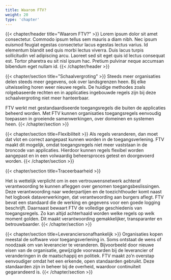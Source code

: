 ```yaml
---
title: Waarom FTV?
weight: 20
type: 'chapter'
---
```

{{< chapter/header title="Waarom FTV?" >}}
Lorem ipsum dolor sit amet consectetur. Commodo ipsum tellus sem mauris a diam nibh. Nec ipsum euismod feugiat egestas consectetur lacus egestas lectus varius. Id elementum blandit sed quis morbi lectus viverra. Duis lacus turpis sollicitudin vel adipiscing arcu. Laoreet sed sit eget quis id lectus consequat est. Tortor pharetra eu sit nisl ipsum hac. Pretium pulvinar neque accumsan bibendum eget nullam id.
{{< /chapter/header >}}

{{< chapter/section title="Schaalvergroting" >}}
Steeds meer organisaties delen steeds meer gegevens, ook over landsgrenzen heen.
Bij elke uitwisseling horen weer nieuwe regels.
De huidige methodes zoals rolgebaseerde rechten en in applicaties ingebouwde regels zijn bij deze schaalvergroting niet meer hanteerbaar.

FTV werkt met gestandaardiseerde toegangsregels die buiten de applicaties beheerd worden. 
Met FTV kunnen organisaties toegangsregels eenvoudig toepassen in groeiende samenwerkingen, over domeinen en systemen heen.
{{< /chapter/section >}}


{{< chapter/section title=Flexibiliteit >}}
Als regels veranderen, dan moet dat vlot en correct aangepast kunnen worden in de toegangsverlening.
FTV maakt dit mogelijk, omdat toegangsregels niet meer vaststaan in de broncode van applicaties. 
Hierdoor kunnen regels flexibel worden aangepast en in een volwaardig beheersproces getest en doorgevoerd worden.
{{< /chapter/section >}}

{{< chapter/section title=Traceerbaarheid >}}

Het is wettelijk verplicht om in een vertrouwensnetwerk achteraf verantwoording te kunnen afleggen over genomen toegangsbeslissingen.
Deze verantwoording naar wederpartijen en de toezichthouder komt naast het logboek dataverwerkingen, dat verantwoording aan burgers aflegt.
FTV bevat een standaard die de werking en gegevens voor een goede logging beschrijft.
Daarnaast bewaart FTV de volledige geschiedenis van toegangsregels.
Zo kan altijd achterhaald worden welke regels op welk moment golden.
Dit maakt verantwoording gemakkelijker, transparanter en betrouwbaarder.
{{< /chapter/section >}}

{{< chapter/section title=Leveranciersonafhankelijk >}}
Organisaties kopen meestal de software voor toegangsverlening in.
Soms ontstaat de wens of noodzaak om van leverancier te veranderen.
Bijvoorbeeld door nieuwe eisen van de organisatie, gewijzigde voorwaarden bij de leverancier of veranderingen in de maatschappij en politiek.
FTV maakt zo’n overstap eenvoudiger omdat het een erkende, open standaarden gebruikt.
Deze standaarden zijn in beheer bij de overheid, waardoor continuïteit gegarandeerd is.
{{< /chapter/section >}}